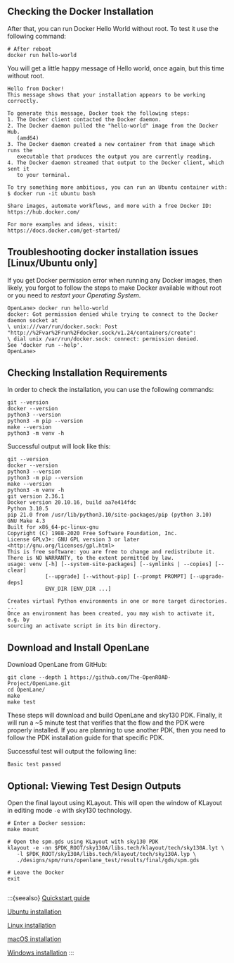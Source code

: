 ## Checking the Docker Installation

After that, you can run Docker Hello World without root. To test it use the following command:

```shell
# After reboot
docker run hello-world
```

You will get a little happy message of Hello world, once again, but this time without root.

```
Hello from Docker!
This message shows that your installation appears to be working correctly.

To generate this message, Docker took the following steps:
1. The Docker client contacted the Docker daemon.
2. The Docker daemon pulled the "hello-world" image from the Docker Hub.
   (amd64)
3. The Docker daemon created a new container from that image which runs the
   executable that produces the output you are currently reading.
4. The Docker daemon streamed that output to the Docker client, which sent it
   to your terminal.

To try something more ambitious, you can run an Ubuntu container with:
$ docker run -it ubuntu bash

Share images, automate workflows, and more with a free Docker ID:
https://hub.docker.com/

For more examples and ideas, visit:
https://docs.docker.com/get-started/
```

## Troubleshooting docker installation issues \[Linux/Ubuntu only\]

If you get Docker permission error when running any Docker images, then likely,
you forgot to follow the steps to make Docker available without root or you need to *restart your Operating System*.

```
OpenLane> docker run hello-world
docker: Got permission denied while trying to connect to the Docker daemon socket at
\ unix:///var/run/docker.sock: Post "http://%2Fvar%2Frun%2Fdocker.sock/v1.24/containers/create":
\ dial unix /var/run/docker.sock: connect: permission denied.
See 'docker run --help'.
OpenLane>
```

## Checking Installation Requirements

In order to check the installation, you can use the following commands:

```
git --version
docker --version
python3 --version
python3 -m pip --version
make --version
python3 -m venv -h
```

Successful output will look like this:

```
git --version
docker --version
python3 --version
python3 -m pip --version
make --version
python3 -m venv -h
git version 2.36.1
Docker version 20.10.16, build aa7e414fdc
Python 3.10.5
pip 21.0 from /usr/lib/python3.10/site-packages/pip (python 3.10)
GNU Make 4.3
Built for x86_64-pc-linux-gnu
Copyright (C) 1988-2020 Free Software Foundation, Inc.
License GPLv3+: GNU GPL version 3 or later <http://gnu.org/licenses/gpl.html>
This is free software: you are free to change and redistribute it.
There is NO WARRANTY, to the extent permitted by law.
usage: venv [-h] [--system-site-packages] [--symlinks | --copies] [--clear]
            [--upgrade] [--without-pip] [--prompt PROMPT] [--upgrade-deps]
            ENV_DIR [ENV_DIR ...]

Creates virtual Python environments in one or more target directories.
...
Once an environment has been created, you may wish to activate it, e.g. by
sourcing an activate script in its bin directory.
```

## Download and Install OpenLane

Download OpenLane from GitHub:

```
git clone --depth 1 https://github.com/The-OpenROAD-Project/OpenLane.git
cd OpenLane/
make
make test
```

These steps will download and build OpenLane and sky130 PDK. Finally, it will run a ~5 minute test that verifies that the flow and the PDK were properly installed.
If you are planning to use another PDK, then you need to follow the PDK installation guide for that specific PDK.

Successful test will output the following line:

```
Basic test passed
```

## Optional: Viewing Test Design Outputs

Open the final layout using KLayout. This will open the window of KLayout in editing mode `-e` with sky130 technology.

```
# Enter a Docker session:
make mount

# Open the spm.gds using KLayout with sky130 PDK
klayout -e -nn $PDK_ROOT/sky130A/libs.tech/klayout/tech/sky130A.lyt \
   -l $PDK_ROOT/sky130A/libs.tech/klayout/tech/sky130A.lyp \
   ./designs/spm/runs/openlane_test/results/final/gds/spm.gds

# Leave the Docker
exit
```

```{image} ../../../_static/installation/spm.png
```

:::{seealso}
[Quickstart guide](../quickstart.md)

[Ubuntu installation](installation_ubuntu.md)

[Linux installation](installation_linux.md)

[macOS installation](installation_macos.md)

[Windows installation](installation_win.md)
:::
